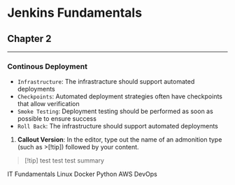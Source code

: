 # Jenkins Fundamentals

## Chapter 2
---
### Continous Deployment

- `Infrastructure`: The infrastracture should support automated deployments
- `Checkpoints`: Automated deployment strategies often have checkpoints that allow verification
- `Smoke Testing`: Deployment testing should be performed as soon as possible to ensure success
- `Roll Back`: The infrastructure should support automated deployments

1.  **Callout Version**: In the editor, type out the name of an admonition type (such as >[!tip]) followed by your content.
> [!tip] test
> test
> test
> summary




IT Fundamentals
Linux
Docker
Python
AWS
DevOps
